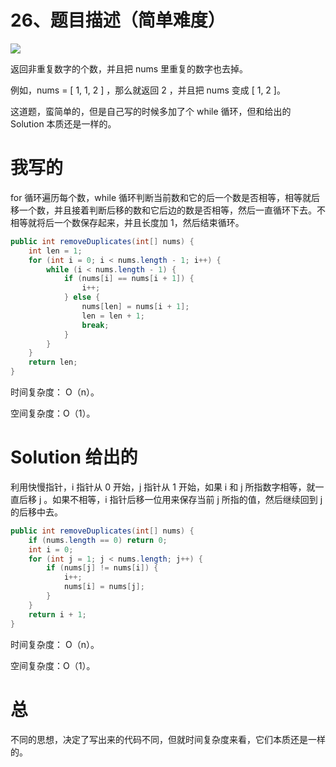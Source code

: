 # 26、题目描述（简单难度）

![](https://windliang.oss-cn-beijing.aliyuncs.com/26.jpg)

返回非重复数字的个数，并且把 nums 里重复的数字也去掉。

例如，nums = [ 1, 1, 2 ] ，那么就返回 2 ，并且把 nums 变成 [ 1, 2 ]。

这道题，蛮简单的，但是自己写的时候多加了个 while 循环，但和给出的 Solution 本质还是一样的。

# 我写的

for 循环遍历每个数，while 循环判断当前数和它的后一个数是否相等，相等就后移一个数，并且接着判断后移的数和它后边的数是否相等，然后一直循环下去。不相等就将后一个数保存起来，并且长度加 1，然后结束循环。

```java
public int removeDuplicates(int[] nums) {
    int len = 1;
    for (int i = 0; i < nums.length - 1; i++) {
        while (i < nums.length - 1) {
            if (nums[i] == nums[i + 1]) {
                i++;
            } else {
                nums[len] = nums[i + 1];
                len = len + 1;			
                break;
            }
        }
    }
    return len;
}
```

时间复杂度： O（n）。

空间复杂度：O（1）。

# Solution 给出的

利用快慢指针，i 指针从 0 开始，j 指针从 1 开始，如果 i 和 j 所指数字相等，就一直后移 j 。如果不相等，i 指针后移一位用来保存当前 j 所指的值，然后继续回到 j 的后移中去。

```java
public int removeDuplicates(int[] nums) {
    if (nums.length == 0) return 0;
    int i = 0;
    for (int j = 1; j < nums.length; j++) {
        if (nums[j] != nums[i]) {
            i++;
            nums[i] = nums[j];
        }
    }
    return i + 1;
}
```

时间复杂度： O（n）。

空间复杂度：O（1）。

# 总

不同的思想，决定了写出来的代码不同，但就时间复杂度来看，它们本质还是一样的。